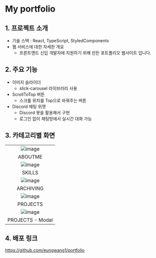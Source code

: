 # My portfolio

## 1. 프로젝트 소개
- 기술 스택 : React, TypeScript, StyledComponents
- 웹 서비스에 대한 자세한 개요
  - 프론트엔드 신입 개발자에 지원하기 위해 만든 포트폴리오 웹사이트 입니다.

## 2. 주요 기능
- 이미지 슬라이더
  - slick-carousel 라이브러리 사용
- ScrollToTop 버튼
  - 스크롤 위치를 Top으로 바꿔주는 버튼
- Discord 채팅 위젯
  - Discord 봇을 활용해서 구현
  - 로그인 없이 채팅방에서 실시간 대화 가능

## 3. 카테고리별 화면

| |
:------------------------------------------------------------------------------------------------------------------------------: |
| ![image](https://user-images.githubusercontent.com/86244477/159426788-a2b7921a-6e61-4fab-977b-852b8dac8ed5.png)|
| ABOUTME |
| ![image](https://user-images.githubusercontent.com/86244477/159426967-9324f00b-fc7d-46dc-9f35-6a0eef3b8aab.png) |
| SKILLS |
| ![image](https://user-images.githubusercontent.com/86244477/159427013-7c3ac830-8a3f-4ed4-9f0e-db67ba2b8edc.png) |
| ARCHIVING |
| ![image](https://user-images.githubusercontent.com/86244477/159427086-50c5228d-e6d3-4911-bbff-15aef5c86cb2.png) |
| PROJECTS |
| ![image](https://user-images.githubusercontent.com/86244477/159427162-cd1248a3-c440-4d97-a166-2a71ad167c76.png) |
| PROJECTS - Modal |


## 4. 배포 링크
https://github.com/eungwang1/portfolio


